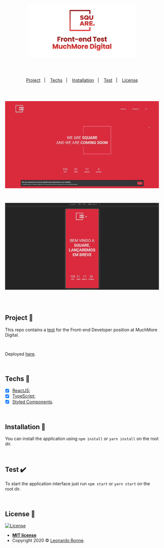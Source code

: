 <p align="center">
  <img src="src\assets\img\transparentBanner.png" width="70%"/>
</p>

<br>

##

<p align="center">
  <a href="#project-star2">Project</a>&nbsp;&nbsp;&nbsp;|&nbsp;&nbsp;&nbsp;
  <a href="#techs-rocket">Techs</a>&nbsp;&nbsp;&nbsp;|&nbsp;&nbsp;&nbsp;
  <a href="#installation-wrench">Installation</a>&nbsp;&nbsp;&nbsp;|&nbsp;&nbsp;&nbsp;
  <a href="#test-heavy_check_mark">Test</a>&nbsp;&nbsp;&nbsp;|&nbsp;&nbsp;&nbsp;
  <a href="#license-memo">License</a>
</p>

##

<br>

<p align="center">
  <img src="src\assets\img\project-1.gif"/>
</p>

<br>

<p align="center">
  <img src="src\assets\img\project-2.gif"/>
</p>

##

<br>

## Project :star2:

This repo contains a [test](https://github.com/muchmore-digital/frontend-challenge) for the Front-end Developer position at MuchMore Digital.

<br>

Deployed [here](https://square-muchmore.web.app/).

<br>

## Techs :rocket:

- [x] [ReactJS](https://reactjs.org);
- [x] [TypeScript](https://www.typescriptlang.org/);
- [x] [Styled Components](https://styled-components.com/).

<br>

## Installation :wrench:

You can install the application using `npm install` or `yarn install` on the root dir.

<br>

## Test :heavy_check_mark:

To start the application interface just run `npm start` or `yarn start` on the root dir.

<br>

## License :memo:

[![License](http://img.shields.io/:license-mit-blue.svg?style=flat-square)](http://badges.mit-license.org)

- **[MIT license](https://github.com/leoronne/frontend-test-muchmore-digital/blob/master/LICENSE)**
- Copyright 2020 © <a href="https://github.com/leoronne" target="_blank">Leonardo Ronne</a>.

##
